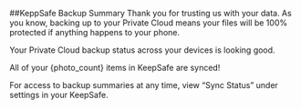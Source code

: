 ##KeppSafe Backup Summary
Thank you for trusting us with your data. As you know, backing up to your Private Cloud means your files will be 100% protected if anything happens to your phone.

Your Private Cloud backup status across your devices is looking good.

All of your {photo_count} items in KeepSafe are synced!

For access to backup summaries at any time, view “Sync Status” under settings in your KeepSafe.
